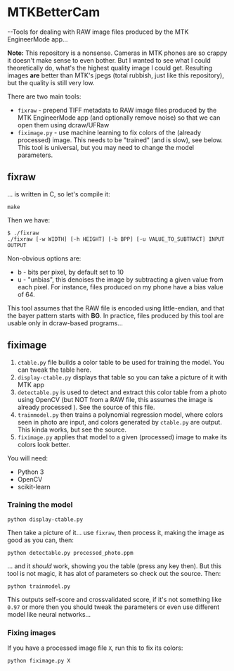 # MTKBetterCam

--Tools for dealing with RAW image files produced by the MTK EngineerMode app... 

**Note:** This repository is a nonsense. Cameras in MTK phones are so crappy it doesn't make sense to even bother. But I wanted to see what I could theoretically do, what's the highest quality image I could get. Resulting images **are** better than MTK's jpegs (total rubbish, just like this repository), but the quality is still very low.

There are two main tools:
* `fixraw` - prepend TIFF metadata to RAW image files produced by the MTK EngineerMode app (and optionally remove noise) so that we can open them using dcraw/UFRaw
* `fiximage.py` - use machine learning to fix colors of the (already processed) image. This needs to be "trained" (and is slow), see below. This tool is universal, but you may need to change the model parameters.


## fixraw

... is written in C, so let's compile it:
```
make
```
Then we have:
```
$ ./fixraw
./fixraw [-w WIDTH] [-h HEIGHT] [-b BPP] [-u VALUE_TO_SUBTRACT] INPUT OUTPUT
```
Non-obvious options are:
* b - bits per pixel, by default set to 10
* u - "unbias", this denoises the image by subtracting a given value from each pixel. For instance, files produced on my phone have a bias value of 64.

This tool assumes that the RAW file is encoded using little-endian, and that the bayer pattern starts with **BG**. In practice, files produced by this tool are usable only in dcraw-based programs...


## fiximage

1. `ctable.py` file builds a color table to be used for training the model. You can tweak the table here.
2. `display-ctable.py` displays that table so you can take a picture of it with MTK app
3. `detectable.py` is used to detect and extract this color table from a photo using OpenCV (but NOT from a RAW file, this assumes the image is already processed <usually PPM format>). See the source of this file.
4. `trainmodel.py` then trains a polynomial regression model, where colors seen in photo are input, and colors generated by `ctable.py` are output. This kinda works, but see the source.
5. `fiximage.py` applies that model to a given (processed) image to make its colors look better.

You will need:
* Python 3
* OpenCV
* scikit-learn

### Training the model

```
python display-ctable.py
```
Then take a picture of it... use `fixraw`, then process it, making the image as good as you can, then:
```
python detectable.py processed_photo.ppm
```
... and it *should* work, showing you the table (press any key then). But this tool is not magic, it has alot of parameters so check out the source. Then:
```
python trainmodel.py
```
This outputs self-score and crossvalidated score, if it's not something like `0.97` or more then you should tweak the parameters or even use different model like neural networks...


### Fixing images

If you have a processed image file `X`, run this to fix its colors:
```
python fiximage.py X
```

